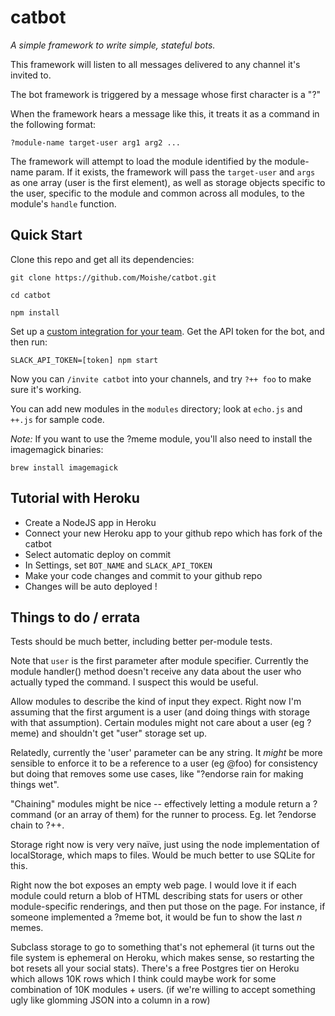 catbot
===

_A simple framework to write simple, stateful bots._

This framework will listen to all messages delivered to any channel it's invited to.

The bot framework is triggered by a message whose first character is a "?"

When the framework hears a message like this, it treats it as a command in the following format:

```?module-name target-user arg1 arg2 ...```

The framework will attempt to load the module identified by the module-name param. If it exists,
the framework will pass the `target-user` and `args` as one array (user is the first element), as well as
storage objects specific to the user, specific to the module and common across all modules, to the
module's `handle` function.

Quick Start
---

Clone this repo and get all its dependencies:

```git clone https://github.com/Moishe/catbot.git```

```cd catbot```

```npm install```

Set up a [custom integration for your team](https://api.slack.com/bot-users). Get the API token for the bot, and then run:

```SLACK_API_TOKEN=[token] npm start```

Now you can `/invite catbot` into your channels, and try `?++ foo` to make sure it's working.

You can add new modules in the `modules` directory; look at `echo.js` and `++.js` for sample code.

*Note:* If you want to use the ?meme module, you'll also need to install the imagemagick binaries:

```brew install imagemagick```

Tutorial with Heroku
---

* Create a NodeJS app in Heroku
* Connect your new Heroku app to your github repo which has fork of the catbot
* Select automatic deploy on commit
* In Settings, set `BOT_NAME` and `SLACK_API_TOKEN`
* Make your code changes and commit to your github repo
* Changes will be auto deployed !


Things to do / errata
---

Tests should be much better, including better per-module tests.

Note that `user` is the first parameter after module specifier. Currently the module handler() method doesn't
receive any data about the user who actually typed the command. I suspect this would be useful.

Allow modules to describe the kind of input they expect. Right now I'm assuming that the first argument is a
user (and doing things with storage with that assumption). Certain modules might not care about a user (eg ?meme)
and shouldn't get "user" storage set up.

Relatedly, currently the 'user' parameter can be any string. It _might_ be more sensible to enforce it to be a reference
to a user (eg @foo) for consistency but doing that removes some use cases, like "?endorse rain for making things wet".

"Chaining" modules might be nice -- effectively letting a module return a ?command (or an array of them) for the runner
to process. Eg. let ?endorse chain to ?++.

Storage right now is very very naïve, just using the node implementation of localStorage, which maps to files.
Would be much better to use SQLite for this.

Right now the bot exposes an empty web page. I would love it if each module could return a blob of HTML describing
stats for users or other module-specific renderings, and then put those on the page. For instance, if someone
implemented a ?meme bot, it would be fun to show the last _n_ memes.

Subclass storage to go to something that's not ephemeral (it turns out the file system is ephemeral on Heroku, 
which makes sense, so restarting the bot resets all your social stats). There's a free Postgres tier on Heroku
which allows 10K rows which I think could maybe work for some combination of 10K modules + users. (if we're 
willing to accept something ugly like glomming JSON into a column in a row)